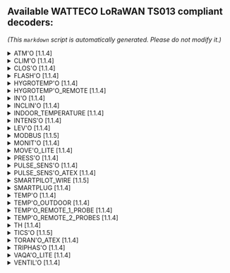 ## Available WATTECO LoRaWAN TS013 compliant decoders:

*(This `markdown` script is automatically generated. Please do not modify it.)*<details>
<summary>ATM'O [1.1.4]</summary>

  [NPM: watteco-atm_o](https://www.npmjs.com/package/watteco-atm_o)
- **basic (CID: 0x0000)** : kernel, manufacturer, model, date, position, application_name
- **configuration (CID: 0x0050)** : disposable_battery_voltage
- **lorawan (CID: 0x8004)** : message_type, nb_retry, automatic_association, data_rate, ABP_dev_address, OTA_app_EUI
- **binary input (CID: 0x000F)** : index_1, index_2, pin_state_1, pin_state_2, polarity, edge_selection, debounce_period, poll_period, force_notify
- **pressure (CID: 0x0403)** : pressure
- **relative humidity (CID: 0x0405)** : humidity
- **temperature (CID: 0x0402)** : temperature

</details>

<details>
<summary>CLIM'O [1.1.4]</summary>

  [NPM: watteco-clim_o](https://www.npmjs.com/package/watteco-clim_o)
- **basic (CID: 0x0000)** : kernel, manufacturer, model, date, position, application_name
- **configuration (CID: 0x0050)** : disposable_battery_voltage
- **lorawan (CID: 0x8004)** : message_type, nb_retry, automatic_association, data_rate, ABP_dev_address, OTA_app_EUI
- **relative humidity (CID: 0x0405)** : humidity
- **temperature (CID: 0x0402)** : temperature

</details>

<details>
<summary>CLOS'O [1.1.4]</summary>

  [NPM: watteco-clos_o](https://www.npmjs.com/package/watteco-clos_o)
- **basic (CID: 0x0000)** : kernel, manufacturer, model, date, position, application_name
- **configuration (CID: 0x0050)** : disposable_battery_voltage
- **lorawan (CID: 0x8004)** : message_type, nb_retry, automatic_association, data_rate, ABP_dev_address, OTA_app_EUI
- **binary input (CID: 0x000F)** : index, violation_detection, open, polarity, edge_selection, debounce_period, poll_period, force_notify

</details>

<details>
<summary>FLASH'O [1.1.4]</summary>

  [NPM: watteco-flash_o](https://www.npmjs.com/package/watteco-flash_o)
- **basic (CID: 0x0000)** : kernel, manufacturer, model, date, position, application_name
- **configuration (CID: 0x0050)** : disposable_battery_voltage
- **lorawan (CID: 0x8004)** : message_type, nb_retry, automatic_association, data_rate, ABP_dev_address, OTA_app_EUI
- **binary input (CID: 0x000F)** : index, pin_state, polarity, edge_selection, debounce_period, poll_period, force_notify

</details>

<details>
<summary>HYGROTEMP'O [1.1.4]</summary>

  [NPM: watteco-hygrotemp_o](https://www.npmjs.com/package/watteco-hygrotemp_o)
- **basic (CID: 0x0000)** : kernel, manufacturer, model, date, position, application_name
- **configuration (CID: 0x0050)** : disposable_battery_voltage
- **lorawan (CID: 0x8004)** : message_type, nb_retry, automatic_association, data_rate, ABP_dev_address, OTA_app_EUI
- **binary input (CID: 0x000F)** : violation_detection
- **relative humidity (CID: 0x0405)** : humidity
- **temperature (CID: 0x0402)** : temperature

</details>

<details>
<summary>HYGROTEMP'O_REMOTE [1.1.4]</summary>

  [NPM: watteco-hygrotemp_o_remote](https://www.npmjs.com/package/watteco-hygrotemp_o_remote)
- **basic (CID: 0x0000)** : kernel, manufacturer, model, date, position, application_name
- **configuration (CID: 0x0050)** : disposable_battery_voltage
- **lorawan (CID: 0x8004)** : message_type, nb_retry, automatic_association, data_rate, ABP_dev_address, OTA_app_EUI
- **binary input (CID: 0x000F)** : violation_detection
- **relative humidity (CID: 0x0405)** : humidity
- **temperature (CID: 0x0402)** : temperature

</details>

<details>
<summary>IN'O [1.1.4]</summary>

  [NPM: watteco-in_o](https://www.npmjs.com/package/watteco-in_o)
- **basic (CID: 0x0000)** : kernel, manufacturer, model, date, position, application_name
- **configuration (CID: 0x0050)** : main_or_external_voltage, disposable_battery_voltage
- **lorawan (CID: 0x8004)** : message_type, nb_retry, automatic_association, data_rate, ABP_dev_address, OTA_app_EUI
- **binary input (CID: 0x000F)** : index_1, index_2, index_3, index_4, index_5, index_6, index_7, index_8, index_9, index_10, pin_state_1, pin_state_2, pin_state_3, pin_state_4, pin_state_5, pin_state_6, pin_state_7, pin_state_8, pin_state_9, pin_state_10, polarity, edge_selection, debounce_period, poll_period, force_notify
- **multi binary inputs (CID: 0x8005)** : pin_state_1, pin_state_2, pin_state_3, pin_state_4, pin_state_5, pin_state_6, pin_state_7, pin_state_8, pin_state_9, pin_state_10
- **ON/OFF (CID: 0x0006)** : output_1, output_2, output_3, output_4

</details>

<details>
<summary>INCLIN'O [1.1.4]</summary>

  [NPM: watteco-inclin_o](https://www.npmjs.com/package/watteco-inclin_o)
- **basic (CID: 0x0000)** : kernel, manufacturer, model, date, position, application_name
- **configuration (CID: 0x0050)** : disposable_battery_voltage
- **lorawan (CID: 0x8004)** : message_type, nb_retry, automatic_association, data_rate, ABP_dev_address, OTA_app_EUI
- **analog input (CID: 0x000C)** : angle
- **occupancy (CID: 0x0406)** : occupancy

</details>

<details>
<summary>INDOOR_TEMPERATURE [1.1.4]</summary>

  [NPM: watteco-indoor_temperature](https://www.npmjs.com/package/watteco-indoor_temperature)
- **basic (CID: 0x0000)** : kernel, manufacturer, model, date, position, application_name
- **configuration (CID: 0x0050)** : disposable_battery_voltage
- **lorawan (CID: 0x8004)** : message_type, nb_retry, automatic_association, data_rate, ABP_dev_address, OTA_app_EUI
- **temperature (CID: 0x0402)** : temperature

</details>

<details>
<summary>INTENS'O [1.1.4]</summary>

  [NPM: watteco-intens_o](https://www.npmjs.com/package/watteco-intens_o)
- **basic (CID: 0x0000)** : kernel, manufacturer, model, date, position, application_name
- **configuration (CID: 0x0050)** : disposable_battery_voltage
- **lorawan (CID: 0x8004)** : message_type, nb_retry, automatic_association, data_rate, ABP_dev_address, OTA_app_EUI
- **analog input (CID: 0x000C)** : Irms

</details>

<details>
<summary>LEV'O [1.1.4]</summary>

  [NPM: watteco-lev_o](https://www.npmjs.com/package/watteco-lev_o)
- **basic (CID: 0x0000)** : kernel, manufacturer, model, date, position, application_name
- **configuration (CID: 0x0050)** : disposable_battery_voltage
- **lorawan (CID: 0x8004)** : message_type, nb_retry, automatic_association, data_rate, ABP_dev_address, OTA_app_EUI
- **analog input (CID: 0x000C)** : 4-20_mA, 0-10_V

</details>

<details>
<summary>MODBUS [1.1.5]</summary>

  [NPM: watteco-modbus](https://www.npmjs.com/package/watteco-modbus)
- **basic (CID: 0x0000)** : kernel, manufacturer, model, date, position, application_name
- **configuration (CID: 0x0050)** : main_or_external_voltage, disposable_battery_voltage
- **lorawan (CID: 0x8004)** : message_type, nb_retry, automatic_association, data_rate, ABP_dev_address, OTA_app_EUI
- **multi master/slave answers (CID: 0x8009)** : modbus_frame_series_sent, modbus_frame_number_in_serie, modbus_last_frame_of_serie, modbus_EP0, modbus_EP1, modbus_EP2, modbus_EP3, modbus_EP4, modbus_EP5, modbus_EP6, modbus_EP7, modbus_EP8, modbus_EP9
- **serial interface (CID: 0x8006)** : speed, data_bit, parity, stop_bit
- **serial master/slave protocol (CID: 0x8007)** : modbus_payload_EP0, modbus_payload_EP1, modbus_payload_EP2, modbus_payload_EP3, modbus_payload_EP4, modbus_payload_EP5, modbus_payload_EP6, modbus_payload_EP7, modbus_payload_EP8, modbus_payload_EP9, modbus_slaveID_EP0, modbus_slaveID_EP1, modbus_slaveID_EP2, modbus_slaveID_EP3, modbus_slaveID_EP4, modbus_slaveID_EP5, modbus_slaveID_EP6, modbus_slaveID_EP7, modbus_slaveID_EP8, modbus_slaveID_EP9, modbus_fnctID_EP0, modbus_fnctID_EP1, modbus_fnctID_EP2, modbus_fnctID_EP3, modbus_fnctID_EP4, modbus_fnctID_EP5, modbus_fnctID_EP6, modbus_fnctID_EP7, modbus_fnctID_EP8, modbus_fnctID_EP9, modbus_datasize_EP0, modbus_datasize_EP1, modbus_datasize_EP2, modbus_datasize_EP3, modbus_datasize_EP4, modbus_datasize_EP5, modbus_datasize_EP6, modbus_datasize_EP7, modbus_datasize_EP8, modbus_datasize_EP9

</details>

<details>
<summary>MONIT'O [1.1.4]</summary>

  [NPM: watteco-monit_o](https://www.npmjs.com/package/watteco-monit_o)
- **basic (CID: 0x0000)** : kernel, manufacturer, model, date, position, application_name
- **configuration (CID: 0x0050)** : disposable_battery_voltage
- **lorawan (CID: 0x8004)** : message_type, nb_retry, automatic_association, data_rate, ABP_dev_address, OTA_app_EUI
- **analog input (CID: 0x000C)** : 0-100_mV, 0-70_V

</details>

<details>
<summary>MOVE'O_LITE [1.1.4]</summary>

  [NPM: watteco-move_o_lite](https://www.npmjs.com/package/watteco-move_o_lite)
- **basic (CID: 0x0000)** : kernel, manufacturer, model, date, position, application_name
- **configuration (CID: 0x0050)** : disposable_battery_voltage
- **lorawan (CID: 0x8004)** : message_type, nb_retry, automatic_association, data_rate, ABP_dev_address, OTA_app_EUI
- **illuminance (CID: 0x0400)** : illuminance
- **occupancy (CID: 0x0406)** : occupancy
- **pressure (CID: 0x0403)** : pressure
- **relative humidity (CID: 0x0405)** : humidity
- **temperature (CID: 0x0402)** : temperature

</details>

<details>
<summary>PRESS'O [1.1.4]</summary>

  [NPM: watteco-press_o](https://www.npmjs.com/package/watteco-press_o)
- **basic (CID: 0x0000)** : kernel, manufacturer, model, date, position, application_name
- **configuration (CID: 0x0050)** : main_or_external_voltage, disposable_battery_voltage
- **lorawan (CID: 0x8004)** : message_type, nb_retry, automatic_association, data_rate, ABP_dev_address, OTA_app_EUI
- **analog input (CID: 0x000C)** : 4-20_mA, 0-10_V
- **binary input (CID: 0x000F)** : index, pin_state, polarity, edge_selection, debounce_period, poll_period, force_notify

</details>

<details>
<summary>PULSE_SENS'O [1.1.4]</summary>

  [NPM: watteco-pulse_sens_o](https://www.npmjs.com/package/watteco-pulse_sens_o)
- **basic (CID: 0x0000)** : kernel, manufacturer, model, date, position, application_name
- **configuration (CID: 0x0050)** : disposable_battery_voltage
- **lorawan (CID: 0x8004)** : message_type, nb_retry, automatic_association, data_rate, ABP_dev_address, OTA_app_EUI
- **binary input (CID: 0x000F)** : index_1, index_2, index_3, pin_state_1, pin_state_2, pin_state_3, polarity, edge_selection, debounce_period, poll_period, force_notify
- **multi binary inputs (CID: 0x8005)** : pin_state_1, pin_state_2, pin_state_3, 

</details>

<details>
<summary>PULSE_SENS'O_ATEX [1.1.4]</summary>

  [NPM: watteco-pulse_sens_o_atex](https://www.npmjs.com/package/watteco-pulse_sens_o_atex)
- **basic (CID: 0x0000)** : kernel, manufacturer, model, date, position, application_name
- **configuration (CID: 0x0050)** : disposable_battery_voltage
- **lorawan (CID: 0x8004)** : message_type, nb_retry, automatic_association, data_rate, ABP_dev_address, OTA_app_EUI
- **binary input (CID: 0x000F)** : index_1, index_2, index_3, pin_state_1, pin_state_2, pin_state_3, polarity, edge_selection, debounce_period, poll_period, force_notify
- **multi binary inputs (CID: 0x8005)** : pin_state_1, pin_state_2, pin_state_3, 

</details>

<details>
<summary>SMARTPILOT_WIRE [1.1.5]</summary>

  [NPM: watteco-smartpilot_wire](https://www.npmjs.com/package/watteco-smartpilot_wire)
- **basic (CID: 0x0000)** : kernel, manufacturer, model, date, position, application_name
- **configuration (CID: 0x0050)** : main_or_external_voltage
- **lorawan (CID: 0x8004)** : message_type, nb_retry, automatic_association, data_rate, ABP_dev_address, OTA_app_EUI
- **multi state output (CID: 0x0013)** : output_value

</details>

<details>
<summary>SMARTPLUG [1.1.4]</summary>

  [NPM: watteco-smartplug](https://www.npmjs.com/package/watteco-smartplug)
- **basic (CID: 0x0000)** : kernel, manufacturer, model, date, position, application_name
- **configuration (CID: 0x0050)** : main_or_external_voltage
- **lorawan (CID: 0x8004)** : message_type, nb_retry, automatic_association, data_rate, ABP_dev_address, OTA_app_EUI
- **ON/OFF (CID: 0x0006)** : output
- **power quality (CID: 0x8052)** : frequency, frequency_min, frequency_max, Vrms, Vrms_min, Vrms_max, Vpeak, Vpeak_min, Vpeak_max, over_voltage, sag_voltage
- **simple metering like (CID: 0x0052)** : active_energy, reactive_energy, nb_samples, active_power, reactive_power

</details>

<details>
<summary>TEMP'O [1.1.4]</summary>

  [NPM: watteco-temp_o](https://www.npmjs.com/package/watteco-temp_o)
- **basic (CID: 0x0000)** : kernel, manufacturer, model, date, position, application_name
- **configuration (CID: 0x0050)** : disposable_battery_voltage
- **lorawan (CID: 0x8004)** : message_type, nb_retry, automatic_association, data_rate, ABP_dev_address, OTA_app_EUI
- **temperature (CID: 0x0402)** : temperature

</details>

<details>
<summary>TEMP'O_OUTDOOR [1.1.4]</summary>

  [NPM: watteco-temp_o_outdoor](https://www.npmjs.com/package/watteco-temp_o_outdoor)
- **basic (CID: 0x0000)** : kernel, manufacturer, model, date, position, application_name
- **configuration (CID: 0x0050)** : disposable_battery_voltage
- **lorawan (CID: 0x8004)** : message_type, nb_retry, automatic_association, data_rate, ABP_dev_address, OTA_app_EUI
- **temperature (CID: 0x0402)** : temperature

</details>

<details>
<summary>TEMP'O_REMOTE_1_PROBE [1.1.4]</summary>

  [NPM: watteco-temp_o_remote_1_probe](https://www.npmjs.com/package/watteco-temp_o_remote_1_probe)
- **basic (CID: 0x0000)** : kernel, manufacturer, model, date, position, application_name
- **configuration (CID: 0x0050)** : disposable_battery_voltage
- **lorawan (CID: 0x8004)** : message_type, nb_retry, automatic_association, data_rate, ABP_dev_address, OTA_app_EUI
- **temperature (CID: 0x0402)** : temperature

</details>

<details>
<summary>TEMP'O_REMOTE_2_PROBES [1.1.4]</summary>

  [NPM: watteco-temp_o_remote_2_probes](https://www.npmjs.com/package/watteco-temp_o_remote_2_probes)
- **basic (CID: 0x0000)** : kernel, manufacturer, model, date, position, application_name
- **configuration (CID: 0x0050)** : disposable_battery_voltage
- **lorawan (CID: 0x8004)** : message_type, nb_retry, automatic_association, data_rate, ABP_dev_address, OTA_app_EUI
- **temperature (CID: 0x0402)** : temperature_1, temperature_2

</details>

<details>
<summary>TH [1.1.4]</summary>

  [NPM: watteco-th](https://www.npmjs.com/package/watteco-th)
- **basic (CID: 0x0000)** : kernel, manufacturer, model, date, position, application_name
- **configuration (CID: 0x0050)** : disposable_battery_voltage
- **lorawan (CID: 0x8004)** : message_type, nb_retry, automatic_association, data_rate, ABP_dev_address, OTA_app_EUI
- **binary input (CID: 0x000F)** : index
- **relative humidity (CID: 0x0405)** : humidity
- **temperature (CID: 0x0402)** : temperature

</details>

<details>
<summary>TICS'O [1.1.5]</summary>

  [NPM: watteco-tics_o](https://www.npmjs.com/package/watteco-tics_o)
- **basic (CID: 0x0000)** : kernel, manufacturer, model, date, position, application_name
- **configuration (CID: 0x0050)** : main_or_external_voltage, tic_harvesting_voltage
- **lorawan (CID: 0x8004)** : message_type, nb_retry, automatic_association, data_rate, ABP_dev_address, OTA_app_EUI
- **simple metering like (CID: 0x0052)** : active_energy, reactive_energy, nb_samples, active_power, reactive_power
- **TIC-CBE (CID: 0x0054)** : TIC-CBE_fields (https://support.watteco.com/wp-content/uploads/2020/04/TIC_Application_Layer_Description_1.2.pdf)
- **TIC-CJE (CID: 0x0055)** : TIC-CJE_fields (https://support.watteco.com/wp-content/uploads/2020/04/TIC_Application_Layer_Description_1.2.pdf)
- **TIC-ICE (CID: 0x0053)** : TIC-ICE_fields (https://support.watteco.com/wp-content/uploads/2020/04/TIC_Application_Layer_Description_1.2.pdf)
- **TIC-PMEPMI (CID: 0x0057)** : TIC-PMEPMI_fields (https://support.watteco.com/wp-content/uploads/2020/04/TIC_Application_Layer_Description_1.2.pdf)
- **TIC-STD (CID: 0x0056)** : TIC-STD_fields (https://support.watteco.com/wp-content/uploads/2020/04/TIC_Application_Layer_Description_1.2.pdf)

</details>

<details>
<summary>TORAN'O_ATEX [1.1.4]</summary>

  [NPM: watteco-toran_o_atex](https://www.npmjs.com/package/watteco-toran_o_atex)
- **basic (CID: 0x0000)** : kernel, manufacturer, model, date, position, application_name
- **configuration (CID: 0x0050)** : disposable_battery_voltage
- **lorawan (CID: 0x8004)** : message_type, nb_retry, automatic_association, data_rate, ABP_dev_address, OTA_app_EUI
- **analog input (CID: 0x000C)** : 4-20_mA, 0-5_V_1, 0-5_V_2, ratiometric_0-5_V_1, ratiometric_0-5_V_2
- **binary input (CID: 0x000F)** : index_1, index_2, index_3, pin_state_1, pin_state_2, pin_state_3
- **multi binary inputs (CID: 0x8005)** : pin_state_1, pin_state_2, pin_state_3, 

</details>

<details>
<summary>TRIPHAS'O [1.1.4]</summary>

  [NPM: watteco-triphas_o](https://www.npmjs.com/package/watteco-triphas_o)
- **basic (CID: 0x0000)** : kernel, manufacturer, model, date, position, application_name
- **configuration (CID: 0x0050)** : main_or_external_voltage
- **lorawan (CID: 0x8004)** : message_type, nb_retry, automatic_association, data_rate, ABP_dev_address, OTA_app_EUI
- **binary input (CID: 0x000F)** : index
- **energy and power metering (CID: 0x800A)** : positive_active_energy_a, positive_active_energy_b, positive_active_energy_c, positive_active_energy_abc, negative_active_energy_a, negative_active_energy_b, negative_active_energy_c, negative_active_energy_abc, positive_reactive_energy_a, positive_reactive_energy_b, positive_reactive_energy_c, positive_reactive_energy_abc, negative_reactive_energy_a, negative_reactive_energy_b, negative_reactive_energy_c, negative_reactive_energy_abc, positive_active_power_a, positive_active_power_b, positive_active_power_c, positive_active_power_abc, negative_active_power_a, negative_active_power_b, negative_active_power_c, negative_active_power_abc, positive_reactive_power_a, positive_reactive_power_b, positive_reactive_power_c, positive_reactive_power_abc, negative_reactive_power_a, negative_reactive_power_b, negative_reactive_power_c, negative_reactive_power_abc
- **energy and power multi metering (CID: 0x8010)** : active_energy_a, reactive_energy_a, active_energy_b, reactive_energy_b, active_energy_c, reactive_energy_c, active_energy_abc, reactive_energy_abc, active_power_a, reactive_power_a, active_power_b, reactive_power_b, active_power_c, reactive_power_c, active_power_abc, reactive_power_abc
- **ON/OFF (CID: 0x0006)** : output
- **voltage and current metering (CID: 0x800B)** : Vrms_a, Vrms_b, Vrms_c, Irms_a, Irms_b, Irms_c, angle_a, angle_b, angle_c
- **voltage and current multi metering (CID: 0x800D)** : Vrms_a, Vrms_b, Vrms_c, Irms_a, Irms_b, Irms_c, angle_a, angle_b, angle_c

</details>

<details>
<summary>VAQA'O_LITE [1.1.4]</summary>

  [NPM: watteco-vaqa_o_lite](https://www.npmjs.com/package/watteco-vaqa_o_lite)
- **basic (CID: 0x0000)** : kernel, manufacturer, model, date, position, application_name
- **configuration (CID: 0x0050)** : disposable_battery_voltage
- **lorawan (CID: 0x8004)** : message_type, nb_retry, automatic_association, data_rate, ABP_dev_address, OTA_app_EUI
- **binary input (CID: 0x000F)** : violation_detection
- **concentration (CID: 0x800C)** : IAQ, CO2
- **illuminance (CID: 0x0400)** : illuminance
- **occupancy (CID: 0x0406)** : occupancy
- **pressure (CID: 0x0403)** : pressure
- **relative humidity (CID: 0x0405)** : humidity_1, humidity_2
- **temperature (CID: 0x0402)** : temperature_1, temperature_2

</details>

<details>
<summary>VENTIL'O [1.1.4]</summary>

  [NPM: watteco-ventil_o](https://www.npmjs.com/package/watteco-ventil_o)
- **basic (CID: 0x0000)** : kernel, manufacturer, model, date, position, application_name
- **configuration (CID: 0x0050)** : main_or_external_voltage, solar_harvesting_voltage
- **lorawan (CID: 0x8004)** : message_type, nb_retry, automatic_association, data_rate, ABP_dev_address, OTA_app_EUI
- **binary input (CID: 0x000F)** : index, pin_state
- **differential pressure (CID: 0x8008)** : differential_pressure
- **temperature (CID: 0x0402)** : temperature

</details>

